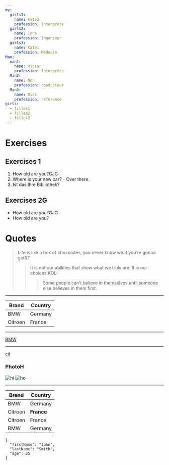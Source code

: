 ```yaml
---
my:
  girls1:
    name: Kate2
    profession: Interprète
  girls2:
    name: Inna
    profession: Ingénieur
  girls3:
    name: Kate1
    profession: Médecin
Man:
  man1:
    name: Victor
    profession: Interprète
  Man2:
    name: Non
    profession: conducteur
  Man3:
    name: Dick
    profession: référence
girls:
  - filles1
  - filles2
  - filles3
---
```


# Exercises

## Exercises 1

1. How old are you?GJG
2. Where is your new car? - Over there.
3. Ist das Ihre Bibliothek?

## Exercises 2G

- How old are you?GJG
- How old are you?

# Quotes

> Life is like a box of chocolates, you never know what you’re gonna getRT
>
> > It is not our abilities that show what we truly are. It is our choices.KOLI
> >
> > > Some people can’t believe in themselves until someone else believes in them first.

---

Brand | Country
--- | ---
BMW | Germany
Citroen | France

---

[BMW](https://autoidea.by/)

---

[cit](https://www.citroen.by/)

### PhotoH

![hi](https://drive.google.com/file/d/1DOGDrudAldfgJeLKgOGoblgRM0CcIjv_/view?usp=sharing "this is the tooltip")
 ![ho](https://drive.google.com/file/d/192JoAyqDkddY_35FYzuDgaItdI2U_6gm/view?usp=sharing)

---

~~Brand~~ | Country
--- | ---
BMW | Germany
Citroen | **France**
Citroen | France
BMW | Germany

```
{
  "firstName": "John",
  "lastName": "Smith",
  "age": 25
}
```
